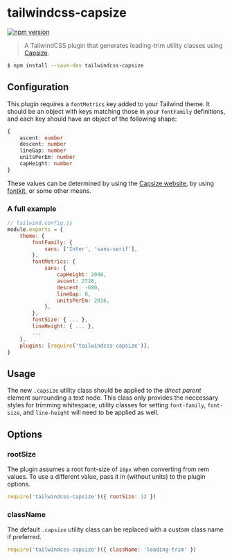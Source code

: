 # tailwindcss-capsize

[![npm version][npm-img]][npm-url]

> A TailwindCSS plugin that generates leading-trim utility classes using [Capsize](https://github.com/seek-oss/capsize).

```bash
$ npm install --save-dev tailwindcss-capsize
```

## Configuration

This plugin requires a `fontMetrics` key added to your Tailwind theme. It should be an object with keys matching those in your `fontFamily` definitions, and each key should have an object of the following shape:

```ts
{
    ascent: number
    descent: number
    lineGap: number
    unitsPerEm: number
    capHeight: number
}
```

These values can be determined by using the [Capsize website](https://seek-oss.github.io/capsize/), by using [fontkit](https://github.com/foliojs/fontkit), or some other means.

### A full example

```js
// tailwind.config.js
module.exports = {
    theme: {
        fontFamily: {
            sans: ['Inter', 'sans-serif'],
        },
        fontMetrics: {
            sans: {
                capHeight: 2048,
                ascent: 2728,
                descent: -680,
                lineGap: 0,
                unitsPerEm: 2816,
            },
        },
        fontSize: { ... },
        lineHeight: { ... },
        ...
    },
    plugins: [require('tailwindcss-capsize')],
}
```

## Usage

The new `.capsize` utility class should be applied to the _direct parent_ element surrounding a text node. This class only provides the neccessary styles for trimming whitespace, utility classes for setting `font-family`, `font-size`, and `line-height` will need to be applied as well.

## Options

### rootSize

The plugin assumes a root font-size of `16px` when converting from rem values. To use a different value, pass it in (without units) to the plugin options.

```js
require('tailwindcss-capsize')({ rootSize: 12 })
```

### className

The default `.capsize` utility class can be replaced with a custom class name if preferred.

```js
require('tailwindcss-capsize')({ className: 'leading-trim' })
```

[npm-url]: https://www.npmjs.com/package/tailwindcss-capsize
[npm-img]: https://img.shields.io/npm/v/tailwindcss-capsize.svg?style=flat-square
